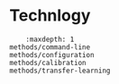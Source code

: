 # Technlogy

```{toctree}
    :maxdepth: 1
methods/command-line
methods/configuration
methods/calibration
methods/transfer-learning

```
